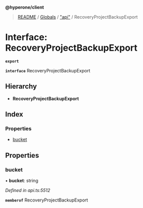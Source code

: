 **@hyperone/client**

> [README](../README.md) / [Globals](../globals.md) / ["api"](../modules/_api_.md) / RecoveryProjectBackupExport

# Interface: RecoveryProjectBackupExport

**`export`** 

**`interface`** RecoveryProjectBackupExport

## Hierarchy

* **RecoveryProjectBackupExport**

## Index

### Properties

* [bucket](_api_.recoveryprojectbackupexport.md#bucket)

## Properties

### bucket

•  **bucket**: string

*Defined in api.ts:5512*

**`memberof`** RecoveryProjectBackupExport
